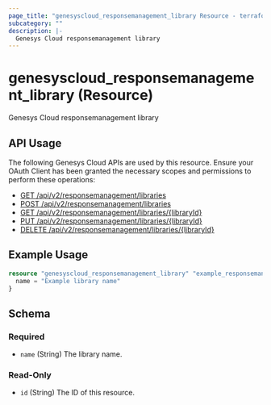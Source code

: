 ```yaml
---
page_title: "genesyscloud_responsemanagement_library Resource - terraform-provider-genesyscloud"
subcategory: ""
description: |-
  Genesys Cloud responsemanagement library
---
```

# genesyscloud_responsemanagement_library (Resource)

Genesys Cloud responsemanagement library

## API Usage
The following Genesys Cloud APIs are used by this resource. Ensure your OAuth Client has been granted the necessary scopes and permissions to perform these operations:

* [GET /api/v2/responsemanagement/libraries](https://developer.genesys.cloud/devapps/api-explorer#get-api-v2-responsemanagement-libraries)
* [POST /api/v2/responsemanagement/libraries](https://developer.genesys.cloud/devapps/api-explorer#post-api-v2-responsemanagement-libraries)
* [GET /api/v2/responsemanagement/libraries/{libraryId}](https://developer.genesys.cloud/devapps/api-explorer#get-api-v2-responsemanagement-libraries--libraryId-)
* [PUT /api/v2/responsemanagement/libraries/{libraryId}](https://developer.genesys.cloud/devapps/api-explorer#put-api-v2-responsemanagement-libraries--libraryId-)
* [DELETE /api/v2/responsemanagement/libraries/{libraryId}](https://developer.genesys.cloud/devapps/api-explorer#delete-api-v2-responsemanagement-libraries--libraryId-)

## Example Usage

```terraform
resource "genesyscloud_responsemanagement_library" "example_responsemanagement_library" {
  name = "Example library name"
}
```

<!-- schema generated by tfplugindocs -->
## Schema

### Required

- `name` (String) The library name.

### Read-Only

- `id` (String) The ID of this resource.


